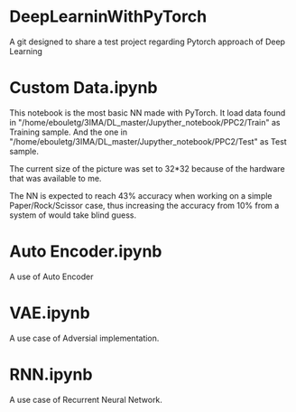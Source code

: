# DeepLearninWithPyTorch
A git designed to share a test project regarding Pytorch approach of Deep Learning

# Custom Data.ipynb

This notebook is the most basic NN made with PyTorch.
It load data found in "/home/ebouletg/3IMA/DL_master/Jupyther_notebook/PPC2/Train" as Training sample.
And the one in "/home/ebouletg/3IMA/DL_master/Jupyther_notebook/PPC2/Test" as Test sample.

The current size of the picture was set to 32*32 because of the hardware that was available to me.

The NN is expected to reach 43% accuracy when working on a simple Paper/Rock/Scissor case, thus increasing the accuracy from 10% from a system of would take blind guess.

# Auto Encoder.ipynb

A use of Auto Encoder

# VAE.ipynb

A use case of Adversial implementation.

# RNN.ipynb

A use case of Recurrent Neural Network.
